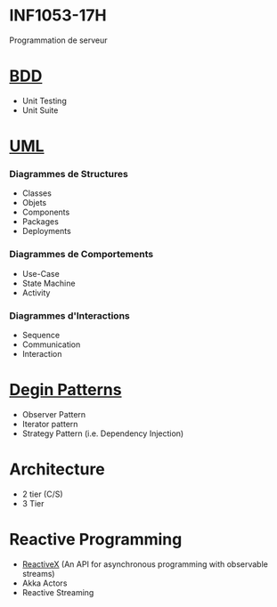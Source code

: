 # INF1053-17H
Programmation de serveur

# [BDD](https://fr.wikipedia.org/wiki/Behavior_driven_development) 
- Unit Testing
- Unit Suite

# [UML](https://fr.wikipedia.org/wiki/UML_(informatique))
### Diagrammes de Structures
- Classes
- Objets
- Components
- Packages
- Deployments

### Diagrammes de Comportements
- Use-Case 
- State Machine
- Activity

### Diagrammes d'Interactions
- Sequence
- Communication
- Interaction

# [Degin Patterns](https://fr.wikipedia.org/wiki/Patron_de_conception)

- Observer Pattern
- Iterator pattern
- Strategy Pattern (i.e. Dependency Injection)


# Architecture

- 2 tier (C/S)
- 3 Tier


# Reactive Programming
- [ReactiveX](http://reactivex.io) (An API for asynchronous programming with observable streams)
- Akka Actors
- Reactive Streaming
